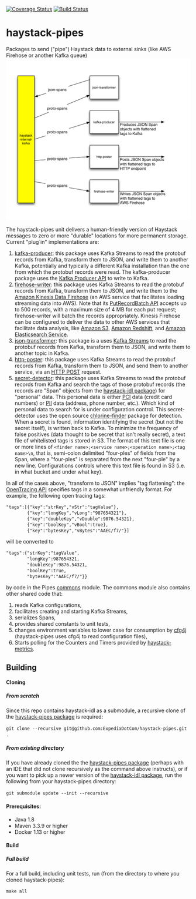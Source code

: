 [![Coverage Status](https://coveralls.io/repos/github/ExpediaDotCom/haystack-pipes/badge.svg?branch=master)](https://coveralls.io/github/ExpediaDotCom/haystack-pipes?branch=master)
[![Build Status](https://travis-ci.org/ExpediaDotCom/haystack-pipes.svg?branch=master)](https://travis-ci.org/ExpediaDotCom/haystack-pipes)

# haystack-pipes
Packages to send ("pipe") Haystack data to external sinks (like AWS Firehose or another Kafka queue)
![High Level Block Diagram](https://github.com/ExpediaDotCom/haystack-pipes/blob/master/documents/diagrams/haystack_pipes.png)

The haystack-pipes unit delivers a human-friendly version of Haystack messages to zero or more "durable" locations for 
more permanent storage. Current "plug`in" implementations are:
1. [kafka-producer](https://github.com/ExpediaDotCom/haystack-pipes/tree/master/kafka-producer): this package uses Kafka 
Streams to read the protobuf records from Kafka, transform them to JSON, and write them to another Kafka, potentially
and typically a different Kafka installation than the one from which the protobuf records were read. The kafka-producer
package uses the 
[Kafka Producer API](https://kafka.apache.org/0110/javadoc/index.html?org/apache/kafka/clients/producer/Producer.html) 
to write to Kafka.
2. [firehose-writer](https://github.com/ExpediaDotCom/haystack-pipes/tree/master/firehose-writer): this package uses
Kafka Streams to read the protobuf records from Kafka, transform them to JSON, and write them to the
[Amazon Kinesis Data Firehose](https://aws.amazon.com/kinesis/data-firehose/) (an AWS service that facilitates loading 
streaming data into AWS). Note that its 
[PutRecordBatch API](http://docs.aws.amazon.com/firehose/latest/APIReference/API_PutRecordBatch.html) accepts up to
500 records, with a maximum size of 4 MB for each put request; firehose-writer will batch the records appropriately.
Kinesis Firehose can be configured to deliver the data to other AWS services that facilitate data analysis, like
[Amazon S3](https://aws.amazon.com/s3/), [Amazon Redshift](https://aws.amazon.com/redshift/), and
[Amazon Elasticsearch Service](https://aws.amazon.com/elasticsearch-service/).
3. [json-transformer](https://github.com/ExpediaDotCom/haystack-pipes/tree/master/json-transformer): this package is a
uses [Kafka Streams](https://kafka.apache.org/documentation/streams/) to read the protobuf records from Kafka, transform
them to JSON, and write them to another topic in Kafka.
4. [http-poster](https://github.com/ExpediaDotCom/haystack-pipes/tree/master/http-poster): this package uses Kafka 
Streams to read the protobuf records from Kafka, transform them to JSON, and send them to another service, via an
[HTTP POST](https://en.wikipedia.org/wiki/POST_(HTTP)) request.
5. [secret-detector](https://github.com/ExpediaDotCom/haystack-pipes/tree/master/secret-detector): this package uses
Kafka Streams to read the protobuf records from Kafka and search the tags of those protobuf records (the records are
"Span" objects from the [haystack-idl package](https://github.com/ExpediaDotCom/haystack-idl)) for "personal" data.
This personal data is either [PCI](https://en.wikipedia.org/wiki/Payment_card_industry) data (credit card numbers) or 
[PII](https://en.wikipedia.org/wiki/Personally_identifiable_information) data (address, phone number, etc.).
Which kind of personal data to search for is under configuration control. This secret-detector uses the open source
[chlorine-finder](https://github.com/dataApps/chlorine-finder) package for detection.
When a secret is found, information identifying the secret (but not the secret itself), is written back to Kafka.
To minimize the frequency of false positives (data thought to be secret that isn't really secret), a text file of
whitelisted tags is stored in S3. The format of this text file is one or more lines of
`<finder name>;<service name>;<operation name>;<tag name>\n`, that is, semi-colon delimited "four-ples" of fields
from the Span, where a "four-ples" is separated from the next "four-ple" by a new line. Configurations controls where 
this text file is found in S3 (i.e. in what bucket and under what key).

In all of the cases above, "transform to JSON" implies "tag flattening": the 
[OpenTracing API](https://github.com/opentracing/specification/blob/master/semantic_conventions.md) specifies tags in a 
somewhat unfriendly format. For example, the following open tracing tags:
```
"tags":[{"key":"strKey","vStr":"tagValue"},
        {"key":"longKey","vLong":"987654321"},
        {"key":"doubleKey","vDouble":9876.54321},
        {"key":"boolKey","vBool":true},
        {"key":"bytesKey","vBytes":"AAEC/f7/"}]
```
will be converted to
```
"tags":{"strKey":"tagValue",
        "longKey":987654321,
        "doubleKey":9876.54321,
        "boolKey":true,
        "bytesKey":"AAEC/f7/"}}
```
by code in the Pipes [commons](https://github.com/ExpediaDotCom/haystack-pipes/tree/master/commons) module. The commons
module also contains other shared code that:
1. reads Kafka configurations,
2. facilitates creating and starting Kafka Streams,
3. serializes Spans,
4. provides shared constants to unit tests,
5. changes environment variables to lower case for consumption by [cfg4j](http://www.cfg4j.org/) 
(haystack-pipes uses cfg4j to read configuration files),
6. Starts polling for the Counters and Timers provided by 
[haystack-metrics](https://github.com/ExpediaDotCom/haystack-metrics).

## Building

#### Cloning
##### From scratch
Since this repo contains haystack-idl as a submodule, a recursive clone of the
[haystack-pipes package](https://github.com/ExpediaDotCom/haystack-pipes) is required:

```git clone --recursive git@github.com:ExpediaDotCom/haystack-pipes.git .```

##### From existing directory
If you have already cloned the the [haystack-pipes package](https://github.com/ExpediaDotCom/haystack-pipes) (perhaps
with an IDE that did not clone recursively as the command above instructs), or if you want to pick up a newer version of
the [haystack-idl package](https://github.com/ExpediaDotCom/haystack-idl), run the following from your haystack-pipes
directory:

```git submodule update --init --recursive```

#### Prerequisites: 

* Java 1.8
* Maven 3.3.9 or higher
* Docker 1.13 or higher

#### Build

##### Full build
For a full build, including unit tests, run (from the directory to where you cloned haystack-pipes):

```
make all
```